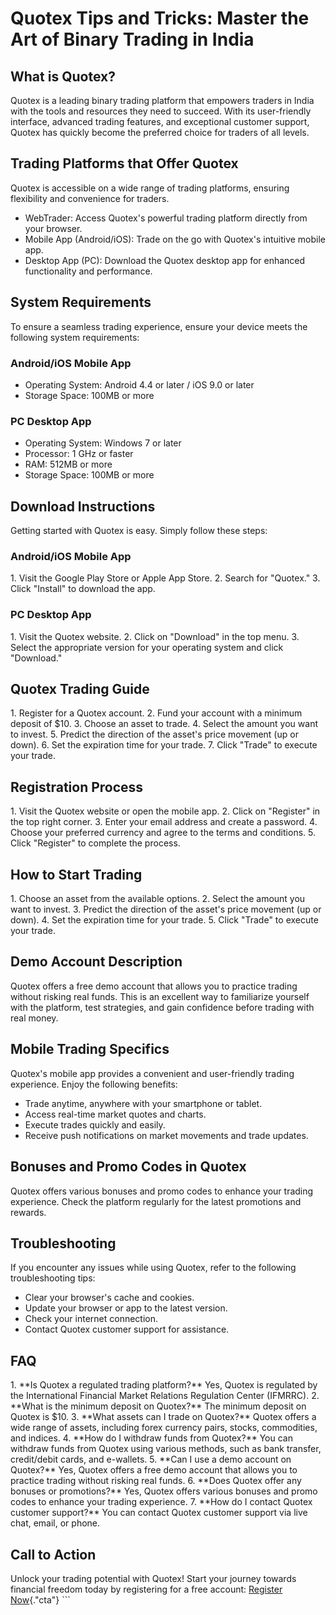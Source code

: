 # Quotex Tips and Tricks: Master the Art of Binary Trading in India

## What is Quotex?

Quotex is a leading binary trading platform that empowers traders in
India with the tools and resources they need to succeed. With its
user-friendly interface, advanced trading features, and exceptional
customer support, Quotex has quickly become the preferred choice for
traders of all levels.

## Trading Platforms that Offer Quotex

Quotex is accessible on a wide range of trading platforms, ensuring
flexibility and convenience for traders.

-   WebTrader: Access Quotex\'s powerful trading platform directly from
    your browser.
-   Mobile App (Android/iOS): Trade on the go with Quotex\'s intuitive
    mobile app.
-   Desktop App (PC): Download the Quotex desktop app for enhanced
    functionality and performance.

## System Requirements

To ensure a seamless trading experience, ensure your device meets the
following system requirements:

### Android/iOS Mobile App

-   Operating System: Android 4.4 or later / iOS 9.0 or later
-   Storage Space: 100MB or more

### PC Desktop App

-   Operating System: Windows 7 or later
-   Processor: 1 GHz or faster
-   RAM: 512MB or more
-   Storage Space: 100MB or more

## Download Instructions

Getting started with Quotex is easy. Simply follow these steps:

### Android/iOS Mobile App

1\. Visit the Google Play Store or Apple App Store. 2. Search for
"Quotex." 3. Click "Install" to download the app.

### PC Desktop App

1\. Visit the Quotex website. 2. Click on "Download" in the top
menu. 3. Select the appropriate version for your operating system and
click "Download."

## Quotex Trading Guide

1\. Register for a Quotex account. 2. Fund your account with a minimum
deposit of \$10. 3. Choose an asset to trade. 4. Select the amount you
want to invest. 5. Predict the direction of the asset\'s price movement
(up or down). 6. Set the expiration time for your trade. 7. Click
"Trade" to execute your trade.

## Registration Process

1\. Visit the Quotex website or open the mobile app. 2. Click on
"Register" in the top right corner. 3. Enter your email address
and create a password. 4. Choose your preferred currency and agree to
the terms and conditions. 5. Click "Register" to complete the
process.

## How to Start Trading

1\. Choose an asset from the available options. 2. Select the amount you
want to invest. 3. Predict the direction of the asset\'s price movement
(up or down). 4. Set the expiration time for your trade. 5. Click
"Trade" to execute your trade.

## Demo Account Description

Quotex offers a free demo account that allows you to practice trading
without risking real funds. This is an excellent way to familiarize
yourself with the platform, test strategies, and gain confidence before
trading with real money.

## Mobile Trading Specifics

Quotex\'s mobile app provides a convenient and user-friendly trading
experience. Enjoy the following benefits:

-   Trade anytime, anywhere with your smartphone or tablet.
-   Access real-time market quotes and charts.
-   Execute trades quickly and easily.
-   Receive push notifications on market movements and trade updates.

## Bonuses and Promo Codes in Quotex

Quotex offers various bonuses and promo codes to enhance your trading
experience. Check the platform regularly for the latest promotions and
rewards.

## Troubleshooting

If you encounter any issues while using Quotex, refer to the following
troubleshooting tips:

-   Clear your browser\'s cache and cookies.
-   Update your browser or app to the latest version.
-   Check your internet connection.
-   Contact Quotex customer support for assistance.

## FAQ

1\. \*\*Is Quotex a regulated trading platform?\*\* Yes, Quotex is
regulated by the International Financial Market Relations Regulation
Center (IFMRRC). 2. \*\*What is the minimum deposit on Quotex?\*\* The
minimum deposit on Quotex is \$10. 3. \*\*What assets can I trade on
Quotex?\*\* Quotex offers a wide range of assets, including forex
currency pairs, stocks, commodities, and indices. 4. \*\*How do I
withdraw funds from Quotex?\*\* You can withdraw funds from Quotex using
various methods, such as bank transfer, credit/debit cards, and
e-wallets. 5. \*\*Can I use a demo account on Quotex?\*\* Yes, Quotex
offers a free demo account that allows you to practice trading without
risking real funds. 6. \*\*Does Quotex offer any bonuses or
promotions?\*\* Yes, Quotex offers various bonuses and promo codes to
enhance your trading experience. 7. \*\*How do I contact Quotex customer
support?\*\* You can contact Quotex customer support via live chat,
email, or phone.

## Call to Action

Unlock your trading potential with Quotex! Start your journey towards
financial freedom today by registering for a free account: [Register
Now](\%22https://traff.sbs/brokerqxsignup\%22){."cta"} \`\`\`

